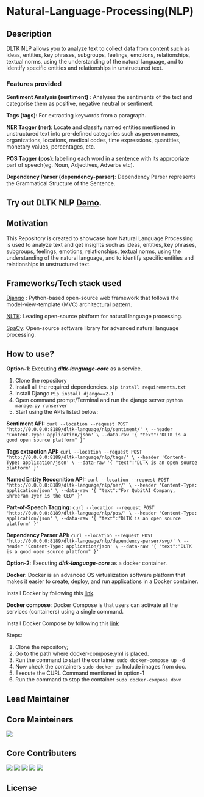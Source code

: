 # Natural-Language-Processing(NLP)
## Description
DLTK NLP allows you to analyze text to collect data from content such as ideas, entities, key phrases, subgroups, feelings, emotions, relationships, textual norms, using the understanding of the natural language, and to identify specific entities and relationships in unstructured text.

### Features provided

**Sentiment Analysis (sentiment)** : Analyses the sentiments of the text and categorise them as  positive, negative neutral or sentiment.

**Tags (tags)**: For extracting keywords from a paragraph.

**NER Tagger (ner)**: Locate and classify named entities mentioned in unstructured text into pre-defined categories such as person names, organizations, locations, medical codes, time expressions, quantities, monetary values, percentages, etc.

**POS Tagger (pos)**: labelling each word in a sentence with its appropriate part of speech(eg. Noun, Adjectives, Adverbs etc).

**Dependency Parser (dependency-parser)**: Dependency Parser represents the Grammatical Structure of the Sentence.

## Try out DLTK NLP [Demo](https://dev.dltk.ai/nlp/).

## Motivation
This Repository is created to showcase how Natural Language Processing is used to analyze text and get insights such as ideas, entities, key phrases, subgroups, feelings, emotions, relationships, textual norms, using the understanding of the natural language, and to identify specific entities and relationships in unstructured text.

## Frameworks/Tech stack used
[Django](https://www.djangoproject.com/) : Python-based open-source web framework that follows the model-view-template (MVC) architectural pattern.

[NLTK](https://www.nltk.org/): Leading open-source platform for natural language processing.

[SpaCy](https://spacy.io/): Open-source software library for advanced natural language processing.

## How to use?
**Option-1**: Executing ***dltk-language-core*** as a service. 

1. Clone the repository
2. Install all the required dependencies.
`pip install requirements.txt` 
3. Install Django
`Pip install django==2.1`
4. Open command prompt/Terminal and run the django server 
`python manage.py runserver`
5. Start using the APIs listed below:

**Sentiment API:**
`curl --location --request POST 'http://0.0.0.0:8189/dltk-language/nlp/sentiment/' \
--header 'Content-Type: application/json' \
--data-raw '{
    "text":"DLTK is a good open source platform"
}'`

**Tags extraction API:**
`curl --location --request POST 'http://0.0.0.0:8189/dltk-language/nlp/tags/' \
--header 'Content-Type: application/json' \
--data-raw '{
    "text":"DLTK is an open source platform"
}'`

**Named Entity Recognition API:**
`curl --location --request POST 'http://0.0.0.0:8189/dltk-language/nlp/ner/' \
--header 'Content-Type: application/json' \
--data-raw '{
    "text":"For QubitAI Company, Shreeram Iyer is the CEO"
}'`

**Part-of-Speech Tagging:**
`curl --location --request POST 'http://0.0.0.0:8189/dltk-language/nlp/pos/' \
--header 'Content-Type: application/json' \
--data-raw '{
    "text":"DLTK is an open source platform"
}'`

**Dependency Parser API:**
`curl --location --request POST 'http://0.0.0.0:8189/dltk-language/nlp/dependency-parser/svg/' \
--header 'Content-Type: application/json' \
--data-raw '{
    "text":"DLTK is a good open source platform"
}'`

**Option-2**: Executing ***dltk-language-core*** as a docker container.

**Docker**: Docker is an advanced OS virtualization software platform that makes it easier to create, deploy, and run applications in a Docker container.

Install Docker by following this [link](https://docs.docker.com/get-docker/).

**Docker compose**: Docker Compose is that users can activate all the services (containers) using a single command.

Install Docker Compose by following this [link](https://docs.docker.com/compose/install/)

Steps:

1. Clone the repository;
2. Go to the path where docker-compose.yml is placed.
3. Run the command to start the container `sudo docker-compose up -d`
4. Now check the containers `sudo docker ps`
Include images from doc.
5. Execute the CURL Command mentioned in option-1
6. Run the command to stop the container `sudo docker-compose down`

## Lead Maintainer

## Core Mainteiners
[![](https://github.com/dltk-ai.png?size=50)](https://github.com/dltk-ai)
## Core Contributers 
[![](https://github.com/SivaramVeluri15.png?size=50)](https://github.com/SivaramVeluri15)
[![](https://github.com/vishnupeesapati.png?size=50)](https://github.com/vishnupeesapati)
[![](https://github.com/EpuriHarika.png?size=50)](https://github.com/EpuriHarika/)
[![](https://github.com/nageshsinghc4.png?size=50)](https://github.com/nageshsinghc4)
[![](https://github.com/appareddyraja.png?size=50)](https://github.com/appareddyraja)

## License
